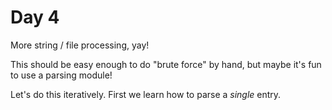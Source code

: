 # Day 4
More string / file processing, yay!

This should be easy enough to do "brute force" by hand, 
but maybe it's fun to use a parsing module!

Let's do this iteratively. First we learn how to parse a _single_ entry.
